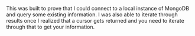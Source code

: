 This was built to prove that I could connect to a local instance of MongoDB and query some existing information.  I was also able to iterate through results once I realized that a cursor gets returned and you need to iterate through that to get your information.
